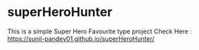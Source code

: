 # superHeroHunter
This is a simple Super Hero Favourite type project 
Check Here : https://sunil-pandey01.github.io/superHeroHunter/
